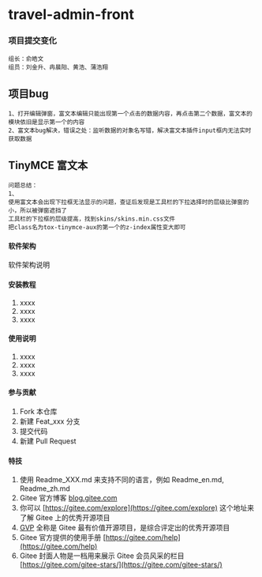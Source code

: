 # travel-admin-front

### 项目提交变化
```
组长：俞皓文
组员：刘金升、冉晨阳、黄浩、蒲浩翔
```

## 项目bug
```
1、打开编辑弹窗，富文本编辑只能出现第一个点击的数据内容，再点击第二个数据，富文本的模块依旧是显示第一个的内容
2、富文本bug解决，错误之处：监听数据的对象名写错，解决富文本插件input框内无法实时获取数据
```

## TinyMCE 富文本
```
问题总结：
1、
使用富文本会出现下拉框无法显示的问题，查证后发现是工具栏的下拉选择时的层级比弹窗的小，所以被弹窗遮挡了
工具栏的下拉框的层级提高，找到skins/skins.min.css文件
把class名为tox-tinymce-aux的第一个的z-index属性变大即可
```

#### 软件架构
软件架构说明


#### 安装教程

1.  xxxx
2.  xxxx
3.  xxxx

#### 使用说明

1.  xxxx
2.  xxxx
3.  xxxx

#### 参与贡献

1.  Fork 本仓库
2.  新建 Feat_xxx 分支
3.  提交代码
4.  新建 Pull Request


#### 特技

1.  使用 Readme\_XXX.md 来支持不同的语言，例如 Readme\_en.md, Readme\_zh.md
2.  Gitee 官方博客 [blog.gitee.com](https://blog.gitee.com)
3.  你可以 [https://gitee.com/explore](https://gitee.com/explore) 这个地址来了解 Gitee 上的优秀开源项目
4.  [GVP](https://gitee.com/gvp) 全称是 Gitee 最有价值开源项目，是综合评定出的优秀开源项目
5.  Gitee 官方提供的使用手册 [https://gitee.com/help](https://gitee.com/help)
6.  Gitee 封面人物是一档用来展示 Gitee 会员风采的栏目 [https://gitee.com/gitee-stars/](https://gitee.com/gitee-stars/)
